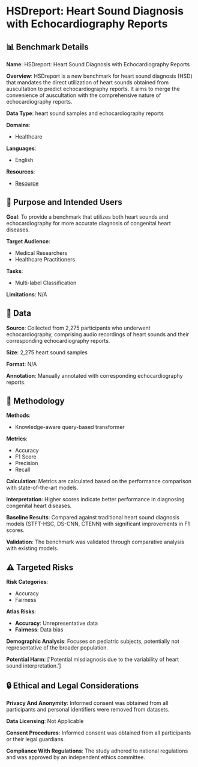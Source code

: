 # HSDreport: Heart Sound Diagnosis with Echocardiography Reports

## 📊 Benchmark Details

**Name**: HSDreport: Heart Sound Diagnosis with Echocardiography Reports

**Overview**: HSDreport is a new benchmark for heart sound diagnosis (HSD) that mandates the direct utilization of heart sounds obtained from auscultation to predict echocardiography reports. It aims to merge the convenience of auscultation with the comprehensive nature of echocardiography reports.

**Data Type**: heart sound samples and echocardiography reports

**Domains**:
- Healthcare

**Languages**:
- English

**Resources**:
- [Resource](https://arxiv.org/abs/2408.08669)

## 🎯 Purpose and Intended Users

**Goal**: To provide a benchmark that utilizes both heart sounds and echocardiography for more accurate diagnosis of congenital heart diseases.

**Target Audience**:
- Medical Researchers
- Healthcare Practitioners

**Tasks**:
- Multi-label Classification

**Limitations**: N/A

## 💾 Data

**Source**: Collected from 2,275 participants who underwent echocardiography, comprising audio recordings of heart sounds and their corresponding echocardiography reports.

**Size**: 2,275 heart sound samples

**Format**: N/A

**Annotation**: Manually annotated with corresponding echocardiography reports.

## 🔬 Methodology

**Methods**:
- Knowledge-aware query-based transformer

**Metrics**:
- Accuracy
- F1 Score
- Precision
- Recall

**Calculation**: Metrics are calculated based on the performance comparison with state-of-the-art models.

**Interpretation**: Higher scores indicate better performance in diagnosing congenital heart diseases.

**Baseline Results**: Compared against traditional heart sound diagnosis models (STFT-HSC, DS-CNN, CTENN) with significant improvements in F1 scores.

**Validation**: The benchmark was validated through comparative analysis with existing models.

## ⚠️ Targeted Risks

**Risk Categories**:
- Accuracy
- Fairness

**Atlas Risks**:
- **Accuracy**: Unrepresentative data
- **Fairness**: Data bias

**Demographic Analysis**: Focuses on pediatric subjects, potentially not representative of the broader population.

**Potential Harm**: ['Potential misdiagnosis due to the variability of heart sound interpretation.']

## 🔒 Ethical and Legal Considerations

**Privacy And Anonymity**: Informed consent was obtained from all participants and personal identifiers were removed from datasets.

**Data Licensing**: Not Applicable

**Consent Procedures**: Informed consent was obtained from all participants or their legal guardians.

**Compliance With Regulations**: The study adhered to national regulations and was approved by an independent ethics committee.
